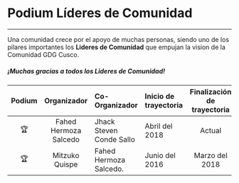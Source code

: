 # Podium Líderes de Comunidad
---------------

Una comunidad crece por el apoyo de muchas personas, siendo uno de los pilares importantes los **Lideres de Comunidad** que empujan la vision de la Comunidad GDG Cusco. 

##### ¡Muchas gracias a todos los Lideres de Comunidad!

| Podium | Organizador | Co-Organizador | Inicio de trayectoria | Finalización de trayectoria | País |
| :--------: | :--------: | :--------- | :--------- | :--------: | :--------: |
| :trophy: | Fahed Hermoza Salcedo | Jhack Steven Conde Sallo | Abril del 2018 | Actual| Perú 🇵🇪|
| :trophy: | Mitzuko Quispe | Fahed Hermoza Salcedo. | Junio del 2016| Marzo del 2018 | Perú 🇵🇪 |

